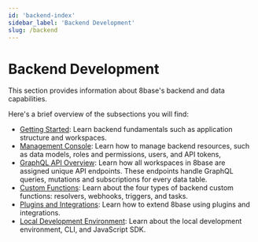 ```yaml
---
id: 'backend-index'
sidebar_label: 'Backend Development'
slug: /backend
---
```


# Backend Development

This section provides information about 8base's backend and data capabilities. 

Here's a brief overview of the subsections you will find: 

- [Getting Started](getting-started-readme.md): Learn backend fundamentals such as application structure and workspaces.
- [Management Console](8base-console-readme.md): Learn how to manage backend resources, such as data models, roles and permissions, users, and API tokens,
- [GraphQL API Overview](8base-console-graphql-api-readme.md): Learn how all workspaces in 8base are assigned unique API endpoints. These endpoints handle GraphQL queries, mutations and subscriptions for every data table.
- [Custom Functions](8base-console-custom-functions-readme.md): Learn about the four types of backend custom functions: resolvers, webhooks, triggers, and tasks.
- [Plugins and Integrations](8base-console-plugins-integrations-readme.md): Learn how to extend 8base using plugins and integrations.
- [Local Development Environment](development-tools-dev-readme.md): Learn about the local development environment, CLI, and JavaScript SDK.
